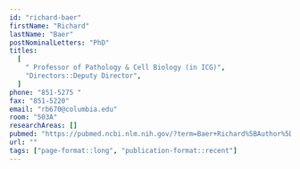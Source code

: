 ```yaml
---
id: "richard-baer"
firstName: "Richard"
lastName: "Baer"
postNominalLetters: "PhD"
titles:
  [
    " Professor of Pathology & Cell Biology (in ICG)",
    "Directors::Deputy Director",
  ]
phone: "851-5275 "
fax: "851-5220"
email: "rb670@columbia.edu"
room: "503A"
researchAreas: []
pubmed: "https://pubmed.ncbi.nlm.nih.gov/?term=Baer+Richard%5BAuthor%5D&sort=pubdate"
url: ""
tags: ["page-format::long", "publication-format::recent"]
---
```

